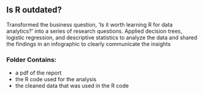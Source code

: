 ## Is R outdated?
Transformed the business question, 'Is it worth learning R for data analytics?' into a series of research questions. Applied decision trees, logistic regression, and descriptive statistics to analyze the data and shared the findings in an infographic to clearly communicate the insights
### Folder Contains:
  * a pdf of the report 
  * the R code used for the analysis
  * the cleaned data that was used in the R code
